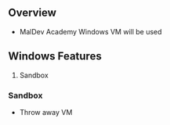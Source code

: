 
## Overview
- MalDev Academy Windows VM will be used

## Windows Features
1. Sandbox

### Sandbox
- Throw away VM 